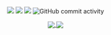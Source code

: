 <p align="center">
    <img src="https://img.shields.io/badge/OS-Ubuntu-E95420?logo=ubuntu&logoColor=white">
    <img src="https://img.shields.io/badge/Editor-Vim-%2311AB00.svg?logo=vim&logoColor=white">
    <img src="https://img.shields.io/badge/Code-Go-%2300ADD8.svg?&logo=go&logoColor=white">
    <img alt="GitHub commit activity" src="https://img.shields.io/github/commit-activity/y/canonical/lxd?authorFilter=kadinsayani&style=flat&label=lxd%20commits&color=E95420">
</p>

<div align="center">
    <a href="https://github.com/anuraghazra/github-readme-stats">
      <img align="center" src="https://github-readme-stats.vercel.app/api?username=kadinsayani&show_icons=true&include_all_commits=true&theme=tokyonight&count_private=true&hide=stars,issues&hide_rank=true" />
    </a>
    <a href="https://github.com/anuraghazra/github-readme-stats">
      <img align="center" src="https://github-readme-stats.vercel.app/api/top-langs/?username=kadinsayani&layout=compact&theme=tokyonight&langs_count=6&hide=assembly,html,css" />
    </a
</div>

<!---
kadinsayani/kadinsayani is a ✨ special ✨ repository because its `README.md` (this file) appears on your GitHub profile.
You can click the Preview link to take a look at your changes.
https://dev.to/envoy_/150-badges-for-github-pnk#terminal
--->
